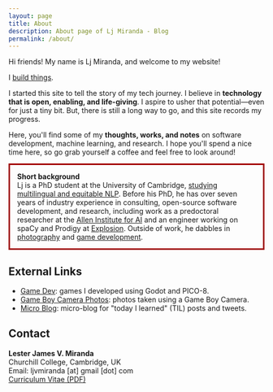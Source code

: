 ```yaml
---
layout: page
title: About
description: About page of Lj Miranda - Blog
permalink: /about/
---
```


Hi friends! My name is Lj Miranda, and welcome to my website!

I [build things](https://github.com/ljvmiranda921).

I started this site to tell the story of my tech journey. I believe in
**technology that is open, enabling, and life-giving**. I aspire to usher that
potential&mdash;even for just a tiny bit. But, there is still a long way to go,
and this site records my progress.

Here, you'll find some of my **thoughts, works, and notes** on software
development, machine learning, and research. I hope you'll spend a nice time
here, so go grab yourself a coffee and feel free to look around!

<p style="border:3px; border-style:solid; border-color:#a00000; padding: 1em;">
<b>Short background</b><br>
Lj is a PhD student at the University of Cambridge, <a href="https://ltl.mmll.cam.ac.uk/">studying multilingual and equitable NLP</a>.
Before his PhD, he has over seven years of industry experience in consulting, open-source software development, and research, including work as a predoctoral researcher at the <a href="https://allenai.org">Allen Institute for AI</a> and an engineer working on spaCy and Prodigy at <a href="https://explosion.ai">Explosion</a>.
Outside of work, he dabbles in <a href="https://ljvmiranda921.github.io/gallery">photography</a> and <a href="https://ljvmiranda921.itch.io">game development</a>.
</p>

## External Links

- <i class="fab fa-itch-io"></i> [Game Dev](https://ljvmiranda921.itch.io): games I developed using Godot and PICO-8.
- <i class="fas fa-camera"></i> [Game Boy Camera Photos](https://ljvmiranda921.github.io/gallery): photos taken using a Game Boy Camera.
- <i class="fab fa-twitter"></i> [Micro Blog](https://ljvmiranda.micro.blog): micro-blog for "today I learned" (TIL) posts and tweets.

## Contact

**Lester James V. Miranda**  
Churchill College, Cambridge, UK  
Email: ljvmiranda [at] gmail [dot] com  
[Curriculum Vitae (PDF)](https://storage.googleapis.com/ljvmiranda/cv.pdf)

<script type="text/javascript" src="https://cdnjs.buymeacoffee.com/1.0.0/button.prod.min.js" data-name="bmc-button" data-slug="ljvmiranda921" data-color="#828282" data-emoji=""  data-font="Lato" data-text="Buy me a coffee" data-outline-color="#ffffff" data-font-color="#ffffff" data-coffee-color="#FFDD00" ></script>

<!-- <style>.bmc-button img{width: 35px !important;margin-bottom: 1px !important;box-shadow: none !important;border: none !important;vertical-align: middle !important;}.bmc-button{padding: 7px 10px 7px 10px !important;line-height: 35px !important;height:51px !important;min-width:217px !important;text-decoration: none !important;display:inline-flex !important;color:#ffffff !important;background-color:#5F7FFF !important;border-radius: 5px !important;border: 1px solid transparent !important;padding: 7px 10px 7px 10px !important;font-size: 28px !important;letter-spacing:0.6px !important;box-shadow: 0px 1px 2px rgba(190, 190, 190, 0.5) !important;-webkit-box-shadow: 0px 1px 2px 2px rgba(190, 190, 190, 0.5) !important;margin: 0 auto !important;font-family:'Cookie', cursive !important;-webkit-box-sizing: border-box !important;box-sizing: border-box !important;-o-transition: 0.3s all linear !important;-webkit-transition: 0.3s all linear !important;-moz-transition: 0.3s all linear !important;-ms-transition: 0.3s all linear !important;transition: 0.3s all linear !important;}.bmc-button:hover, .bmc-button:active, .bmc-button:focus {-webkit-box-shadow: 0px 1px 2px 2px rgba(190, 190, 190, 0.5) !important;text-decoration: none !important;box-shadow: 0px 1px 2px 2px rgba(190, 190, 190, 0.5) !important;opacity: 0.85 !important;color:#ffffff !important;}</style><link href="https://fonts.googleapis.com/css?family=Cookie" rel="stylesheet"><a class="bmc-button" target="_blank" href="https://www.buymeacoffee.com/ljvmiranda921"><img src="https://cdn.buymeacoffee.com/buttons/bmc-new-btn-logo.svg" alt="Buy me a coffee"><span style="margin-left:15px;font-size:28px !important;">Buy me a coffee</span></a> -->
